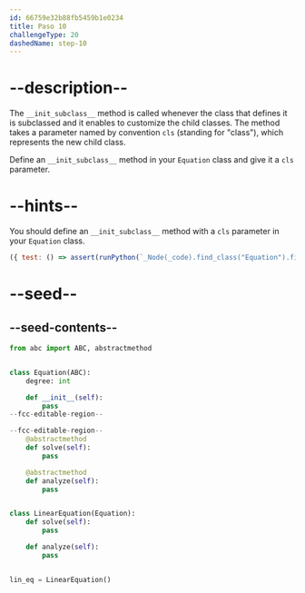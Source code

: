 ```yaml
---
id: 66759e32b88fb5459b1e0234
title: Paso 10
challengeType: 20
dashedName: step-10
---
```


# --description--

The `__init_subclass__` method is called whenever the class that defines it is subclassed and it enables to customize the child classes. The method takes a parameter named by convention `cls` (standing for "class"), which represents the new child class.

Define an `__init_subclass__` method in your `Equation` class and give it a `cls` parameter.

# --hints--

You should define an `__init_subclass__` method with a `cls` parameter in your `Equation` class.

```js
({ test: () => assert(runPython(`_Node(_code).find_class("Equation").find_function("__init_subclass__").has_args("cls")`)) })
```

# --seed--

## --seed-contents--

```py
from abc import ABC, abstractmethod


class Equation(ABC):
    degree: int

    def __init__(self):
        pass
--fcc-editable-region--

--fcc-editable-region--
    @abstractmethod
    def solve(self):
        pass

    @abstractmethod
    def analyze(self):
        pass


class LinearEquation(Equation):
    def solve(self):
        pass

    def analyze(self):
        pass


lin_eq = LinearEquation()
```
